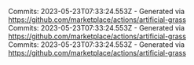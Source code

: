 Commits: 2023-05-23T07:33:24.553Z - Generated via https://github.com/marketplace/actions/artificial-grass
<br>
Commits: 2023-05-23T07:33:24.553Z - Generated via https://github.com/marketplace/actions/artificial-grass
<br>
Commits: 2023-05-23T07:33:24.553Z - Generated via https://github.com/marketplace/actions/artificial-grass
<br>

